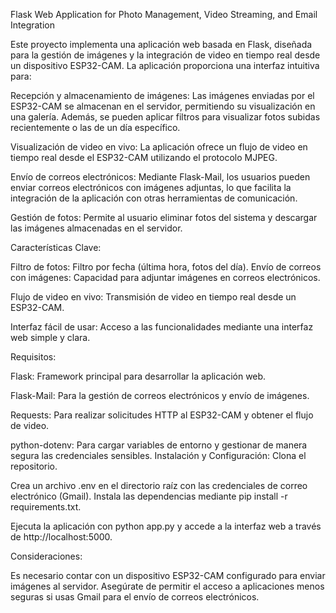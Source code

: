 Flask Web Application for Photo Management, Video Streaming, and Email Integration

Este proyecto implementa una aplicación web basada en Flask, diseñada para la gestión de imágenes y la integración de video en tiempo real desde un dispositivo ESP32-CAM. La aplicación proporciona una interfaz intuitiva para:

Recepción y almacenamiento de imágenes: Las imágenes enviadas por el ESP32-CAM se almacenan en el servidor, permitiendo su visualización en una galería. Además, se pueden aplicar filtros para visualizar fotos subidas recientemente o las de un día específico.

Visualización de video en vivo: La aplicación ofrece un flujo de video en tiempo real desde el ESP32-CAM utilizando el protocolo MJPEG.

Envío de correos electrónicos: Mediante Flask-Mail, los usuarios pueden enviar correos electrónicos con imágenes adjuntas, lo que facilita la integración de la aplicación con otras herramientas de comunicación.

Gestión de fotos: Permite al usuario eliminar fotos del sistema y descargar las imágenes almacenadas en el servidor.

Características Clave:

Filtro de fotos: Filtro por fecha (última hora, fotos del día).
Envío de correos con imágenes: Capacidad para adjuntar imágenes en correos electrónicos.

Flujo de video en vivo: Transmisión de video en tiempo real desde un ESP32-CAM.

Interfaz fácil de usar: Acceso a las funcionalidades mediante una interfaz web simple y clara.

Requisitos:

Flask: Framework principal para desarrollar la aplicación web.

Flask-Mail: Para la gestión de correos electrónicos y envío de imágenes.

Requests: Para realizar solicitudes HTTP al ESP32-CAM y obtener el flujo de video.

python-dotenv: Para cargar variables de entorno y gestionar de manera segura las credenciales sensibles.
Instalación y Configuración:
Clona el repositorio.

Crea un archivo .env en el directorio raíz con las credenciales de correo electrónico (Gmail).
Instala las dependencias mediante pip install -r requirements.txt.

Ejecuta la aplicación con python app.py y accede a la interfaz web a través de http://localhost:5000.

Consideraciones:

Es necesario contar con un dispositivo ESP32-CAM configurado para enviar imágenes al servidor.
Asegúrate de permitir el acceso a aplicaciones menos seguras si usas Gmail para el envío de correos electrónicos.
